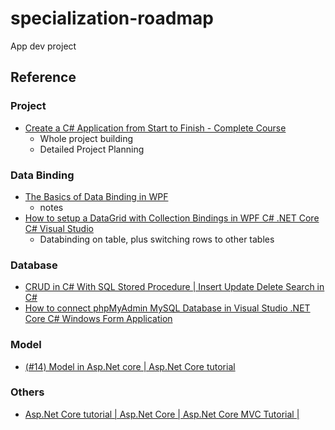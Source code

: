 # specialization-roadmap

App dev project


## Reference

### Project
- [Create a C# Application from Start to Finish - Complete Course](https://www.youtube.com/watch?v=wfWxdh-_k_4)
  - Whole project building
  - Detailed Project Planning


### Data Binding
- [The Basics of Data Binding in WPF](https://www.youtube.com/watch?v=hZmpa53b5R8)
  - notes
- [How to setup a DataGrid with Collection Bindings in WPF C# .NET Core C# Visual Studio](https://www.youtube.com/watch?v=nnxCO4JX1Wc)
  - Databinding on table, plus switching rows to other tables

### Database
- [CRUD in C# With SQL Stored Procedure | Insert Update Delete Search in C#](https://www.youtube.com/watch?v=C7ukAjQtsxE&t=983s)
- [How to connect phpMyAdmin MySQL Database in Visual Studio .NET Core C# Windows Form Application](https://www.youtube.com/watch?v=M6JJWrz2J9A)

### Model
- [(#14) Model in Asp.Net core | Asp.Net Core tutorial](https://www.youtube.com/watch?v=A_LPA_c41TM)


### Others
- [Asp.Net Core tutorial | Asp.Net Core | Asp.Net Core MVC Tutorial |](https://www.youtube.com/playlist?list=PLaFzfwmPR7_LTXu0Vz9Zz_Y0OMMC7ArHZ)


<!--[]()-->
